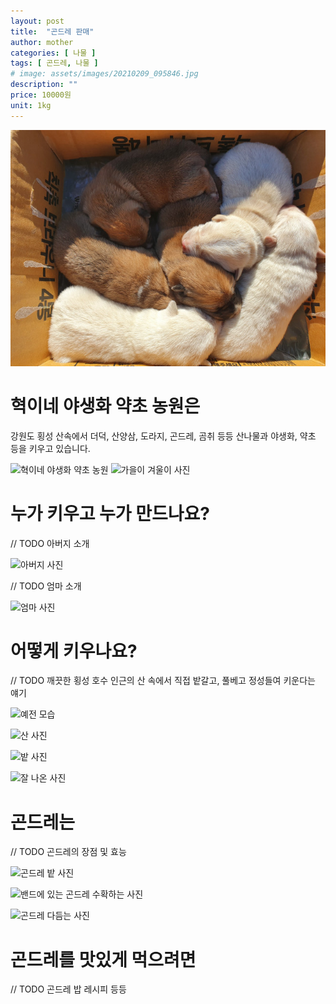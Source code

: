 ```yaml
---
layout: post
title:  "곤드레 판매"
author: mother
categories: [ 나물 ]
tags: [ 곤드레, 나물 ]
# image: assets/images/20210209_095846.jpg
description: ""
price: 10000원
unit: 1kg
---
```


![](assets/images/20210209_095846.jpg)

# 혁이네 야생화 약초 농원은

강원도 횡성 산속에서 더덕, 산양삼, 도라지, 곤드레, 곰취 등등 산나물과 야생화, 약초 등을 키우고 있습니다.

![혁이네 야생화 약초 농원](assets/images/.jpg)
![가을이 겨울이 사진](assets/images/.jpg)

# 누가 키우고 누가 만드나요?

// TODO 아버지 소개

![아버지 사진](assets/images/.jpg)

// TODO 엄마 소개

![엄마 사진](assets/images/.jpg)

# 어떻게 키우나요?

// TODO 깨끗한 횡성 호수 인근의 산 속에서 직접 밭갈고, 풀베고 정성들여 키운다는 얘기

![예전 모습](assets/images/.jpg)

![산 사진](assets/images/.jpg)

![밭 사진](assets/images/.jpg)

![잘 나온 사진](assets/images/.jpg)

# 곤드레는

// TODO 곤드레의 장점 및 효능

![곤드레 밭 사진](assets/images/.jpg)

![밴드에 있는 곤드레 수확하는 사진](assets/images/.jpg)

![곤드레 다듬는 사진](assets/images/.jpg)

# 곤드레를 맛있게 먹으려면

// TODO 곤드레 밥 레시피 등등
